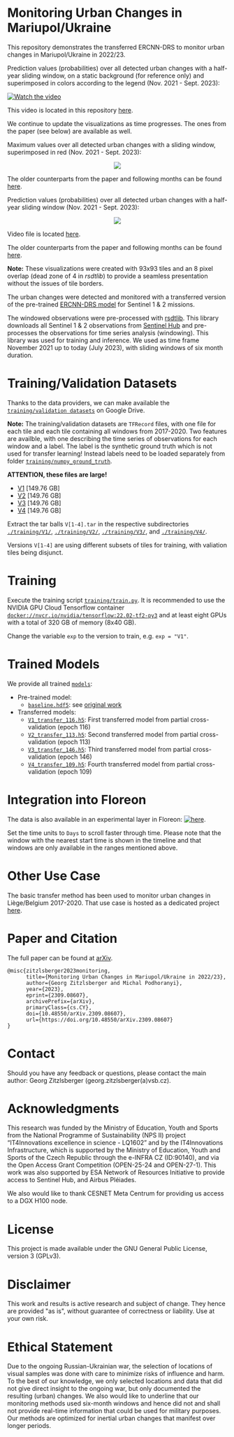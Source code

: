 # Monitoring Urban Changes in Mariupol/Ukraine

This repository demonstrates the transferred ERCNN-DRS to monitor urban changes in Mariupol/Ukraine in 2022/23.

Prediction values (probabilities) over all detected urban changes with a half-year sliding window, on a static background (for reference only) and superimposed in colors according to the legend (Nov. 2021 - Sept. 2023):

[![Watch the video](images/Mariupol_11_2021-09_2023_youtube.png)](https://www.youtube.com/watch?v=LFzD0wA-gY0)

This video is located in this repository [here](./images/Mariupol_11_2021-09_2023_background.mp4).

We continue to update the visualizations as time progresses. The ones from the paper (see below) are available as well.

Maximum values over all detected urban changes with a sliding window, superimposed in red (Nov. 2021 - Sept. 2023):
<p align="center">
  <img src="./images/s12_grid_Mariupol_comb_pred_11_2021-09_2023.png" />
</p>

The older counterparts from the paper and following months can be found [here](./images/).

Prediction values (probabilities) over all detected urban changes with a half-year sliding window (Nov. 2021 - Sept. 2023):
<p align="center">
  <img src="./images/Mariupol_11_2021-09_2023.gif" />
</p>

Video file is located [here](./images/Mariupol_11_2021-09_2023.mp4).

The older counterparts from the paper and following months can be found [here](./images/).

**Note:**
These visualizations were created with 93x93 tiles and an 8 pixel overlap (dead zone of 4 in *rsdtlib*) to provide a seamless presentation without the issues of tile borders.

The urban changes were detected and monitored with a transferred version of the pre-trained [ERCNN-DRS model](https://github.com/It4innovations/ERCNN-DRS_urban_change_monitoring) for Sentinel 1 & 2 missions.

The windowed observations were pre-processed with [rsdtlib](https://github.com/It4innovations/rsdtlib). This library downloads all Sentinel 1 & 2 observations from [Sentinel Hub](https://www.sentinel-hub.com/) and pre-processes the observations for time series analysis (windowing). This library was used for training and inference. We used as time frame November 2021 up to today (July 2023), with sliding windows of six month duration.

# Training/Validation Datasets
Thanks to the data providers, we can make available the [`training/validation datasets`](https://drive.google.com/drive/folders/1_aPnm4T2rZM6K2cJ2FAX4x_uHWWURJVs?usp=sharing) on Google Drive.

**Note:** The training/validation datasets are `TFRecord` files, with one file for each tile and each tile containing all windows from 2017-2020. Two features are availble, with one describing the time series of observations for each window and a label. The label is the synthetic ground truth which is not used for transfer learning! Instead labels need to be loaded separately from folder [`training/numpy_ground_truth`](./training/numpy_ground_truth/).

**ATTENTION, these files are large!**
- [V1](https://drive.google.com/file/d/17KxCrS0hlNqKqHIgNFuQjh4jLuz-S2_G/view?usp=sharing) [149.76 GB]
- [V2](https://drive.google.com/file/d/1xarhnQqY7dWkhDZWxqedhezB0Q1fxzmV/view?usp=sharing) [149.76 GB]
- [V3](https://drive.google.com/file/d/1YW533A20qJX3pB_IpLeqFIJ-jY79LayV/view?usp=sharing) [149.76 GB]
- [V4](https://drive.google.com/file/d/1JdRJFGlR7sxkVO2In78Cn7M_OeDefT13/view?usp=sharing) [149.76 GB]

Extract the tar balls `V[1-4].tar` in the respective subdirectories [`./training/V1/`](./training/V1/), [`./training/V2/`](./training/V2/), [`./training/V3/`](./training/V3/), and [`./training/V4/`](./training/V4/).

Versions `V[1-4]` are using different subsets of tiles for training, with valiation tiles being disjunct.

# Training
Execute the training script [`training/train.py`](./training/train.py). It is recommended to use the NVIDIA GPU Cloud Tensorflow container [`docker://nvcr.io/nvidia/tensorflow:22.02-tf2-py3`](https://catalog.ngc.nvidia.com/orgs/nvidia/containers/tensorflow) and at least eight GPUs with a total of 320 GB of memory (8x40 GB).

Change the variable `exp` to the version to train, e.g. `exp = "V1"`.

# Trained Models
We provide all trained [`models`](./models/):
- Pre-trained model:
  - [`baseline.hdf5`](./models/baseline.hdf5): see [original work](https://github.com/It4innovations/ERCNN-DRS_urban_change_monitoring)
- Transferred models:
  - [`V1_transfer_116.h5`](./models/V1_transfer_116.h5): First transferred model from partial cross-validation (epoch 116)
  - [`V2_transfer_113.h5`](./models/V2_transfer_113.h5): Second transferred model from partial cross-validation (epoch 113)
  - [`V3_transfer_146.h5`](./models/V3_transfer_146.h5): Third transferred model from partial cross-validation (epoch 146)
  - [`V4_transfer_109.h5`](./models/V4_transfer_109.h5): Fourth transferred model from partial cross-validation (epoch 109)

# Integration into Floreon
The data is also available in an experimental layer in Floreon:
[![here](./images/floreon_mariupol.png)](https://floreon.eu/mapa/?ZOOM=7&CENTER_LON=4185555&CENTER_LAT=5960863&LAYER=basemaps:OSM-WMS-Coloured&LAYER=insar:mariupol&time=2022-06-18).

Set the time units to `Days` to scroll faster through time. Please note that the window with the nearest start time is shown in the timeline and that windows are only available in the ranges mentioned above.


# Other Use Case
The basic transfer method has been used to monitor urban changes in Liège/Belgium 2017-2020. That use case is hosted as a dedicated project [here](https://github.com/It4innovations/ERCNN-DRS_urban_change_monitoring/tree/main/transfer).

# Paper and Citation
The full paper can be found at [arXiv](https://doi.org/10.48550/arXiv.2309.08607).

    @misc{zitzlsberger2023monitoring,
          title={Monitoring Urban Changes in Mariupol/Ukraine in 2022/23}, 
          author={Georg Zitzlsberger and Michal Podhoranyi},
          year={2023},
          eprint={2309.08607},
          archivePrefix={arXiv},
          primaryClass={cs.CY},
          doi={10.48550/arXiv.2309.08607},
          url={https://doi.org/10.48550/arXiv.2309.08607}
    }

# Contact
Should you have any feedback or questions, please contact the main author: Georg Zitzlsberger (georg.zitzlsberger(a)vsb.cz).

# Acknowledgments
This research was funded by the Ministry of Education, Youth and Sports from the National Programme of Sustainability (NPS II) project “IT4Innovations excellence in science - LQ1602” and by the IT4Innovations Infrastructure, which is supported by the Ministry of Education, Youth and Sports of the Czech Republic through the e-INFRA CZ (ID:90140), and via the Open Access Grant Competition (OPEN-25-24 and OPEN-27-1). This work was also supported by ESA Network of Resources Initiative to provide access to Sentinel Hub, and Airbus Pléiades.

We also would like to thank CESNET Meta Centrum for providing us access to a DGX H100 node.

# License
This project is made available under the GNU General Public License, version 3 (GPLv3).

# Disclaimer
This work and results is active research and subject of change. They hence are provided "as is", without guarantee of correctness or liability. Use at your own risk.

# Ethical Statement
Due to the ongoing Russian-Ukrainian war, the selection of locations of visual samples was done with care to minimize risks of influence and harm. To the best of our knowledge, we only selected locations and data that did not give direct insight to the ongoing war, but only documented the resulting (urban) changes. We also would like to underline that our monitoring methods used six-month windows and hence did not and shall not provide real-time information that could be used for military purposes. Our methods are optimized for inertial urban changes that manifest over longer periods.
